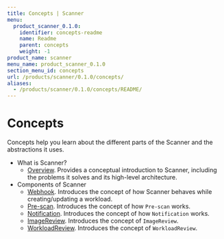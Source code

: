```yaml
---
title: Concepts | Scanner
menu:
  product_scanner_0.1.0:
    identifier: concepts-readme
    name: Readme
    parent: concepts
    weight: -1
product_name: scanner
menu_name: product_scanner_0.1.0
section_menu_id: concepts
url: /products/scanner/0.1.0/concepts/
aliases:
  - /products/scanner/0.1.0/concepts/README/
---
```


# Concepts

Concepts help you learn about the different parts of the Scanner and the abstractions it uses.

- What is Scanner?
  - [Overview](/products/scanner/0.1.0/concepts/what-is-scanner/overview). Provides a conceptual introduction to Scanner, including the problems it solves and its high-level architecture.
- Components of Scanner
  - [Webhook](/products/scanner/0.1.0/concepts/components/webhook). Introduces the concept of how Scanner behaves while creating/updating a workload.
  - [Pre-scan](/products/scanner/0.1.0/concepts/components/pre-scan). Introduces the concept of how `Pre-scan` works.
  - [Notification](/products/scanner/0.1.0/concepts/components/notification). Introduces the concept of how `Notification` works.
  - [ImageReview](/products/scanner/0.1.0/concepts/components/api/imagereview). Introduces the concept of `ImageReview`.
  - [WorkloadReview](/products/scanner/0.1.0/concepts/components/api/workloadreview). Introduces the concept of `WorkloadReview`.